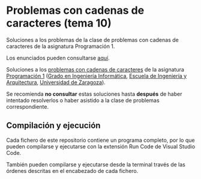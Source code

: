 # Problemas con cadenas de caracteres (tema 10)

Soluciones a los problemas de la clase de problemas con cadenas de caracteres de la asignatura Programación 1.

Los enunciados pueden consultarse [aquí](https://miguel-latre.github.io/transparencias/problemas-7c-cadenas-de-caracteres.pdf).

Soluciones a los [problemas con cadenas de caracteres](https://miguel-latre.github.io/transparencias/pbs-tema-10-cadenas-de-caracteres.pdf) de la asignatura [Programación 1](https://github.com/prog1-eina) ([Grado en Ingeniería Informática](https://webdiis.unizar.es/~silarri/coordinadorGrado/), [Escuela de Ingeniería y Arquitectura](https://eina.unizar.es/), [Universidad de Zaragoza](https://www.unizar.es/)).

Se recomienda **no consultar** estas soluciones hasta **después** de haber intentado resolverlos o haber asistido a la clase de problemas correspondiente.

## Compilación y ejecución

Cada fichero de este repositorio contiene un programa completo, por lo que pueden compilarse y ejecutarse con la extensión Run Code de Visual Studio Code.

También pueden compilarse y ejecutarse desde la terminal través de las órdenes descritas en el encabezado de cada fichero.
